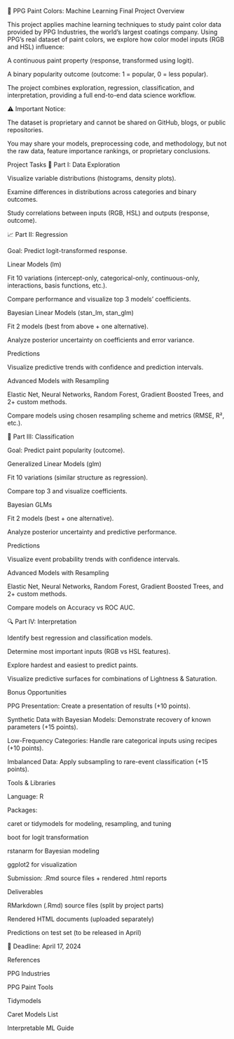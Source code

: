 🎨 PPG Paint Colors: Machine Learning Final Project
Overview

This project applies machine learning techniques to study paint color data provided by PPG Industries, the world’s largest coatings company. Using PPG’s real dataset of paint colors, we explore how color model inputs (RGB and HSL) influence:

A continuous paint property (response, transformed using logit).

A binary popularity outcome (outcome: 1 = popular, 0 = less popular).

The project combines exploration, regression, classification, and interpretation, providing a full end-to-end data science workflow.

⚠️ Important Notice:

The dataset is proprietary and cannot be shared on GitHub, blogs, or public repositories.

You may share your models, preprocessing code, and methodology, but not the raw data, feature importance rankings, or proprietary conclusions.

Project Tasks
🔎 Part I: Data Exploration

Visualize variable distributions (histograms, density plots).

Examine differences in distributions across categories and binary outcomes.

Study correlations between inputs (RGB, HSL) and outputs (response, outcome).

📈 Part II: Regression

Goal: Predict logit-transformed response.

Linear Models (lm)

Fit 10 variations (intercept-only, categorical-only, continuous-only, interactions, basis functions, etc.).

Compare performance and visualize top 3 models’ coefficients.

Bayesian Linear Models (stan_lm, stan_glm)

Fit 2 models (best from above + one alternative).

Analyze posterior uncertainty on coefficients and error variance.

Predictions

Visualize predictive trends with confidence and prediction intervals.

Advanced Models with Resampling

Elastic Net, Neural Networks, Random Forest, Gradient Boosted Trees, and 2+ custom methods.

Compare models using chosen resampling scheme and metrics (RMSE, R², etc.).

🧮 Part III: Classification

Goal: Predict paint popularity (outcome).

Generalized Linear Models (glm)

Fit 10 variations (similar structure as regression).

Compare top 3 and visualize coefficients.

Bayesian GLMs

Fit 2 models (best + one alternative).

Analyze posterior uncertainty and predictive performance.

Predictions

Visualize event probability trends with confidence intervals.

Advanced Models with Resampling

Elastic Net, Neural Networks, Random Forest, Gradient Boosted Trees, and 2+ custom methods.

Compare models on Accuracy vs ROC AUC.

🔍 Part IV: Interpretation

Identify best regression and classification models.

Determine most important inputs (RGB vs HSL features).

Explore hardest and easiest to predict paints.

Visualize predictive surfaces for combinations of Lightness & Saturation.

Bonus Opportunities

PPG Presentation: Create a presentation of results (+10 points).

Synthetic Data with Bayesian Models: Demonstrate recovery of known parameters (+15 points).

Low-Frequency Categories: Handle rare categorical inputs using recipes (+10 points).

Imbalanced Data: Apply subsampling to rare-event classification (+15 points).

Tools & Libraries

Language: R

Packages:

caret or tidymodels for modeling, resampling, and tuning

boot for logit transformation

rstanarm for Bayesian modeling

ggplot2 for visualization

Submission: .Rmd source files + rendered .html reports

Deliverables

RMarkdown (.Rmd) source files (split by project parts)

Rendered HTML documents (uploaded separately)

Predictions on test set (to be released in April)

📅 Deadline: April 17, 2024

References

PPG Industries

PPG Paint Tools

Tidymodels

Caret Models List

Interpretable ML Guide
